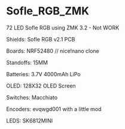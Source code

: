 # Sofle_RGB_ZMK

72 LED Sofle RGB using ZMK 3.2              - Not WORK

Shields: Sofle RGB v2.1 PCB

Boards: NRF52480         // nice!nano clone

Standoffs: 15MM

Batteries: 3.7V 4000mAh LiPo                

OLED: 128X32 OLED Screen

Switches: Macchiato

Encoders: evqwgd001 with a little mod

LEDS: SK6812MINI
